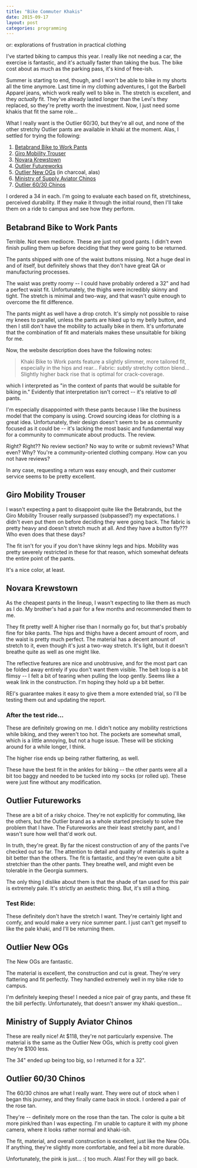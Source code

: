 ```yaml
---
title: "Bike Commuter Khakis"
date: 2015-09-17
layout: post
categories: programming
---
```


or: explorations of frustration in practical clothing

I've started biking to campus this year.
I really like not needing a car, the exercise is fantastic, and it's actually faster than taking the bus.
The bike cost about as much as the parking pass, it's kind of free-ish.

Summer is starting to end, though, and I won't be able to bike in my shorts all the time anymore.
Last time in my clothing adventures, I got the Barbell Apparel jeans, which work really well to bike in.
The stretch is excellent, and they *actually* fit.
They've already lasted longer than the Levi's they replaced, so they're pretty worth the investment.
Now, I just need some khakis that fit the same role...

What I really want is the Outlier 60/30, but they're all out, and none of the other stretchy Outlier pants are available in khaki at the moment.
Alas, I settled for trying the following:

1. [Betabrand Bike to Work Pants](https://www.betabrand.com/khaki-bike-to-work-pants.html)
2. [Giro Mobility Trouser](http://www.giro.com/us_en/m-mobility-trouser.html)
3. [Novara Krewstown](https://www.rei.com/product/877887/novara-krewstown-bike-pants-mens) 
4. [Outlier Futureworks](http://shop.outlier.cc/shop/retail/futureworks.html)
5. [Outlier New OGs](http://shop.outlier.cc/shop/retail/new-og.html) (in charcoal, alas)
6. [Ministry of Supply Aviator Chinos](http://ministryofsupply.com/products/aviator)
7. [Outlier 60/30 Chinos](http://shop.outlier.cc/shop/retail/chino.html)

I ordered a 34 in each.
I'm going to evaluate each based on fit, stretchiness, perceived durability.
If they make it through the initial round, then I'll take them on a ride to campus and see how they perform.

## Betabrand Bike to Work Pants

Terrible.
Not even mediocre.
These are just not good pants.
I didn't even finish pulling them up before deciding that they were going to be returned.

The pants shipped with one of the waist buttons missing.
Not a huge deal in and of itself, but definitely shows that they don't have great QA or manufacturing processes.

The waist was pretty roomy -- I could have probably ordered a 32" and had a perfect waist fit.
Unfortunately, the thighs were incredibly skinny and tight.
The stretch is minimal and two-way, and that wasn't quite enough to overcome the fit difference.

The pants might as well have a drop crotch.
It's simply not possible to raise my knees to parallel, unless the pants are hiked up to my belly button, and then I still don't have the mobility to actually bike in them.
It's unfortunate that the combination of fit and materials makes these unsuitable for biking for me.

Now, the website description does have the following notes:

> Khaki Bike to Work pants feature a slightly slimmer, more tailored fit, especially in the hips and rear...
> Fabric: *subtly* stretchy cotton blend...
> Slightly higher back rise that is optimal for crack-coverage.

which I interpreted as "in the context of pants that would be suitable for biking in."
Evidently that interpretation isn't correct -- it's relative to *all* pants.

I'm especially disappointed with these pants because I like the business model that the company is using.
Crowd sourcing ideas for clothing is a great idea.
Unfortunately, their design doesn't seem to be as community focused as it could be -- it's lacking the most basic and fundamental way for a community to communicate about products.
The review.

Right? Right?? No review section?
No way to write or submit reviews? What even? Why?
You're a community-oriented clothing company. How can you not have reviews?

In any case, requesting a return was easy enough, and their customer service seems to be pretty excellent.

## Giro Mobility Trouser

I wasn't expecting a pant to disappoint quite like the Betabrands, but the Giro Mobility Trouser really surpassed (subpassed?) my expectations.
I didn't even put them on before deciding they were going back.
The fabric is pretty heavy and doesn't stretch much at all.
And they have a button fly???
Who even does that these days?

The fit isn't for you if you don't have skinny legs and hips.
Mobility was pretty severely restricted in these for that reason, which somewhat defeats the entire point of the pants.

It's a nice color, at least.

## Novara Krewstown

As the cheapest pants in the lineup, I wasn't expecting to like them as much as I do.
My brother's had a pair for a few months and recommended them to me.

They fit pretty well!
A higher rise than I normally go for, but that's probably fine for bike pants.
The hips and thighs have a decent amount of room, and the waist is pretty much perfect.
The material has a decent amount of stretch to it, even though it's just a two-way stretch.
It's light, but it doesn't breathe quite as well as one might like.

The reflective features are nice and unobtrusive, and for the most part can be folded away entirely if you don't want them visible.
The belt loop is a bit flimsy -- I felt a bit of tearing when pulling the loop gently.
Seems like a weak link in the construction.
I'm hoping they hold up a bit better.

REI's guarantee makes it easy to give them a more extended trial, so I'll be testing them out and updating the report.

### After the test ride...

These are definitely growing on me.
I didn't notice any mobility restrictions while biking, and they weren't too hot.
The pockets are somewhat small, which is a little annoying, but not a huge issue.
These will be sticking around for a while longer, I think.

The higher rise ends up being rather flattering, as well.

These have the best fit in the ankles for biking -- the other pants were all a bit too baggy and needed to be tucked into my socks (or rolled up).
These were just fine without any modification.

## Outlier Futureworks

These are a bit of a risky choice.
They're not explicitly for commuting, like the others, but the Outlier brand as a whole started precisely to solve the problem that I have.
The Futureworks are their least stretchy pant, and I wasn't sure how well that'd work out.

In truth, they're great.
By far the nicest construction of any of the pants I've checked out so far.
The attention to detail and quality of materials is quite a bit better than the others.
The fit is fantastic, and they're even quite a bit stretchier than the other pants.
They breathe well, and might even be tolerable in the Georgia summers.

The only thing I dislike about them is that the shade of tan used for this pair is extremely pale.
It's strictly an aesthetic thing.
But, it's still a thing.

### Test Ride:

These definitely don't have the stretch I want.
They're certainly light and comfy, and would make a very nice summer pant.
I just can't get myself to like the pale khaki, and I'll be returning them.

## Outlier New OGs

The New OGs are fantastic.

The material is excellent, the construction and cut is great.
They're very flattering and fit perfectly.
They handled extremely well in my bike ride to campus.

I'm definitely keeping these!
I needed a nice pair of gray pants, and these fit the bill perfectly.
Unfortunately, that doesn't answer my khaki question...

## Ministry of Supply Aviator Chinos

These are really nice!
At \$118, they're not particularly expensive.
The material is the same as the Outlier New OGs, which is pretty cool given they're \$100 less.

The 34" ended up being too big, so I returned it for a 32".

## Outlier 60/30 Chinos

The 60/30 chinos are what I really want.
They were out of stock when I began this journey, and they finally came back in stock.
I ordered a pair of the rose tan.

They're -- definitely more on the rose than the tan.
The color is quite a bit more pink/red than I was expecting.
I'm unable to capture it with my phone camera, where it looks rather normal and khaki-ish.

The fit, material, and overall construction is excellent, just like the New OGs.
If anything, they're slightly more comfortable, and feel a bit more durable.

Unfortunately, the pink is just... :( too much. Alas! For they will go back.
